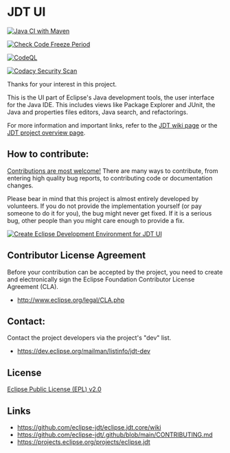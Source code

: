 # JDT UI

[![Java CI with Maven](https://github.com/carstenartur/eclipse.jdt.ui/actions/workflows/maven.yml/badge.svg)](https://github.com/carstenartur/eclipse.jdt.ui/actions/workflows/maven.yml)

[![Check Code Freeze Period](https://github.com/carstenartur/eclipse.jdt.ui/actions/workflows/verifyFreezePeriod.yml/badge.svg)](https://github.com/carstenartur/eclipse.jdt.ui/actions/workflows/verifyFreezePeriod.yml)

[![CodeQL](https://github.com/carstenartur/eclipse.jdt.ui/actions/workflows/codeql.yml/badge.svg)](https://github.com/carstenartur/eclipse.jdt.ui/actions/workflows/codeql.yml)

[![Codacy Security Scan](https://github.com/carstenartur/eclipse.jdt.ui/actions/workflows/codacy.yml/badge.svg)](https://github.com/carstenartur/eclipse.jdt.ui/actions/workflows/codacy.yml)

Thanks for your interest in this project.

This is the UI part of Eclipse's Java development tools, the user interface for the Java IDE. 
This includes views like Package Explorer and JUnit, the Java and properties files editors, Java search, and refactorings.


For more information and important links, refer to the [JDT wiki page](https://github.com/eclipse-jdt/eclipse.jdt.core/wiki) or the [JDT project overview page](https://projects.eclipse.org/projects/eclipse.jdt).


## How to contribute:

[Contributions are most welcome!](https://github.com/eclipse-jdt/.github/blob/main/CONTRIBUTING.md)
There are many ways to contribute, from entering high quality bug reports, to contributing code or documentation changes. 

Please bear in mind that this project is almost entirely developed by volunteers.
If you do not provide the implementation yourself (or pay someone to do it for you), the bug might never get fixed.
If it is a serious bug, other people than you might care enough to provide a fix.

[![Create Eclipse Development Environment for JDT UI](https://download.eclipse.org/oomph/www/setups/svg/JDT_UI.svg)](
https://www.eclipse.org/setups/installer/?url=https://raw.githubusercontent.com/eclipse-jdt/eclipse.jdt.ui/master/org.eclipse.jdt.ui.setup/JdtUIConfiguration.setup&show=true
"Click to open Eclipse-Installer Auto Launch or drag into your running installer")


## Contributor License Agreement

Before your contribution can be accepted by the project, you need to create and electronically sign the Eclipse Foundation Contributor License Agreement (CLA).

- <http://www.eclipse.org/legal/CLA.php>


## Contact:

Contact the project developers via the project's "dev" list.

- <https://dev.eclipse.org/mailman/listinfo/jdt-dev>

## License

[Eclipse Public License (EPL) v2.0](https://www.eclipse.org/legal/epl-2.0/)

## Links

- https://github.com/eclipse-jdt/eclipse.jdt.core/wiki
- https://github.com/eclipse-jdt/.github/blob/main/CONTRIBUTING.md
- https://projects.eclipse.org/projects/eclipse.jdt

